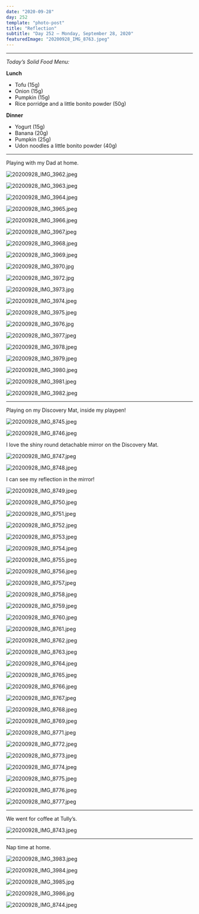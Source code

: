```yaml
---
date: "2020-09-28"
day: 252
template: "photo-post"
title: "Reflection"
subtitle: "Day 252 – Monday, September 28, 2020"
featuredImage: "20200928_IMG_8763.jpeg"
---
```


<hr />

_Today’s Solid Food Menu:_

**Lunch**

- Tofu (15g)
- Onion (15g)
- Pumpkin (15g)
- Rice porridge and a little bonito powder (50g)

**Dinner**

- Yogurt (15g)
- Banana (20g)
- Pumpkin (25g)
- Udon noodles a little bonito powder (40g)

<hr />

Playing with my Dad at home.

![20200928_IMG_3962.jpeg](20200928_IMG_3962.jpeg)

![20200928_IMG_3963.jpeg](20200928_IMG_3963.jpeg)

![20200928_IMG_3964.jpeg](20200928_IMG_3964.jpeg)

![20200928_IMG_3965.jpeg](20200928_IMG_3965.jpeg)

![20200928_IMG_3966.jpeg](20200928_IMG_3966.jpeg)

![20200928_IMG_3967.jpeg](20200928_IMG_3967.jpeg)

![20200928_IMG_3968.jpeg](20200928_IMG_3968.jpeg)

![20200928_IMG_3969.jpeg](20200928_IMG_3969.jpeg)

![20200928_IMG_3970.jpg](20200928_IMG_3970.jpg)

![20200928_IMG_3972.jpg](20200928_IMG_3972.jpg)

![20200928_IMG_3973.jpg](20200928_IMG_3973.jpg)

![20200928_IMG_3974.jpeg](20200928_IMG_3974.jpeg)

![20200928_IMG_3975.jpeg](20200928_IMG_3975.jpeg)

![20200928_IMG_3976.jpg](20200928_IMG_3976.jpg)

![20200928_IMG_3977.jpeg](20200928_IMG_3977.jpeg)

![20200928_IMG_3978.jpeg](20200928_IMG_3978.jpeg)

![20200928_IMG_3979.jpeg](20200928_IMG_3979.jpeg)

![20200928_IMG_3980.jpeg](20200928_IMG_3980.jpeg)

![20200928_IMG_3981.jpeg](20200928_IMG_3981.jpeg)

![20200928_IMG_3982.jpeg](20200928_IMG_3982.jpeg)

<hr />

Playing on my Discovery Mat, inside my playpen!

![20200928_IMG_8745.jpeg](20200928_IMG_8745.jpeg)

![20200928_IMG_8746.jpeg](20200928_IMG_8746.jpeg)

I love the shiny round detachable mirror on the Discovery Mat.

![20200928_IMG_8747.jpeg](20200928_IMG_8747.jpeg)

![20200928_IMG_8748.jpeg](20200928_IMG_8748.jpeg)

I can see my reflection in the mirror!

![20200928_IMG_8749.jpeg](20200928_IMG_8749.jpeg)

![20200928_IMG_8750.jpeg](20200928_IMG_8750.jpeg)

![20200928_IMG_8751.jpeg](20200928_IMG_8751.jpeg)

![20200928_IMG_8752.jpeg](20200928_IMG_8752.jpeg)

![20200928_IMG_8753.jpeg](20200928_IMG_8753.jpeg)

![20200928_IMG_8754.jpeg](20200928_IMG_8754.jpeg)

![20200928_IMG_8755.jpeg](20200928_IMG_8755.jpeg)

![20200928_IMG_8756.jpeg](20200928_IMG_8756.jpeg)

![20200928_IMG_8757.jpeg](20200928_IMG_8757.jpeg)

![20200928_IMG_8758.jpeg](20200928_IMG_8758.jpeg)

![20200928_IMG_8759.jpeg](20200928_IMG_8759.jpeg)

![20200928_IMG_8760.jpeg](20200928_IMG_8760.jpeg)

![20200928_IMG_8761.jpeg](20200928_IMG_8761.jpeg)

![20200928_IMG_8762.jpeg](20200928_IMG_8762.jpeg)

![20200928_IMG_8763.jpeg](20200928_IMG_8763.jpeg)

![20200928_IMG_8764.jpeg](20200928_IMG_8764.jpeg)

![20200928_IMG_8765.jpeg](20200928_IMG_8765.jpeg)

![20200928_IMG_8766.jpeg](20200928_IMG_8766.jpeg)

![20200928_IMG_8767.jpeg](20200928_IMG_8767.jpeg)

![20200928_IMG_8768.jpeg](20200928_IMG_8768.jpeg)

![20200928_IMG_8769.jpeg](20200928_IMG_8769.jpeg)

![20200928_IMG_8771.jpeg](20200928_IMG_8771.jpeg)

![20200928_IMG_8772.jpeg](20200928_IMG_8772.jpeg)

![20200928_IMG_8773.jpeg](20200928_IMG_8773.jpeg)

![20200928_IMG_8774.jpeg](20200928_IMG_8774.jpeg)

![20200928_IMG_8775.jpeg](20200928_IMG_8775.jpeg)

![20200928_IMG_8776.jpeg](20200928_IMG_8776.jpeg)

![20200928_IMG_8777.jpeg](20200928_IMG_8777.jpeg)

<hr />

We went for coffee at Tully’s.

![20200928_IMG_8743.jpeg](20200928_IMG_8743.jpeg)

<hr />

Nap time at home.

![20200928_IMG_3983.jpeg](20200928_IMG_3983.jpeg)

![20200928_IMG_3984.jpeg](20200928_IMG_3984.jpeg)

![20200928_IMG_3985.jpg](20200928_IMG_3985.jpg)

![20200928_IMG_3986.jpg](20200928_IMG_3986.jpg)

![20200928_IMG_8744.jpeg](20200928_IMG_8744.jpeg)
